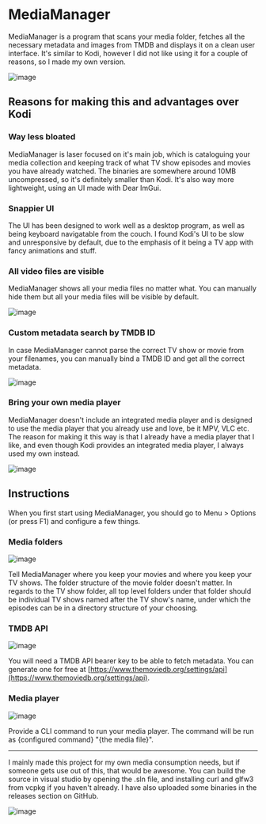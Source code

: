 # MediaManager
MediaManager is a program that scans your media folder, fetches all the necessary metadata and images from TMDB and displays it on a clean user interface. It's similar to Kodi, however I did not like using it for a couple of reasons, so I made my own version. 

![image](https://github.com/TatuLaras/MediaManager/assets/34749827/3e49473d-18ac-4ffa-9698-3cbd810982de)


## Reasons for making this and advantages over Kodi
### Way less bloated
MediaManager is laser focused on it's main job, which is cataloguing your media collection and keeping track of what TV show episodes and movies you have already watched. The binaries are somewhere around 10MB uncompressed, so it's definitely smaller than Kodi. It's also way more lightweight, using an UI made with Dear ImGui.

### Snappier UI
The UI has been designed to work well as a desktop program, as well as being keyboard navigatable from the couch. I found Kodi's UI to be slow and unresponsive by default, due to the emphasis of it being a TV app with fancy animations and stuff.

### All video files are visible
MediaManager shows all your media files no matter what. You can manually hide them but all your media files will be visible by default.

![image](https://github.com/TatuLaras/MediaManager/assets/34749827/1a08e9a6-0168-49c2-8f14-3b72422ee0bb)

### Custom metadata search by TMDB ID
In case MediaManager cannot parse the correct TV show or movie from your filenames, you can manually bind a TMDB ID and get all the correct metadata.

![image](https://github.com/TatuLaras/MediaManager/assets/34749827/4f78cd35-4c53-4643-8833-f50c4a0b7d85)

### Bring your own media player
MediaManager doesn't include an integrated media player and is designed to use the media player that you already use and love, be it MPV, VLC etc. The reason for making it this way is that I already have a media player that I like, and even though Kodi provides an integrated media player, I always used my own instead.

![image](https://github.com/TatuLaras/MediaManager/assets/34749827/2d1afa8d-82a6-4641-b344-c3cc07e7adc6)


## Instructions

When you first start using MediaManager, you should go to Menu > Options (or press F1) and configure a few things.

### Media folders
![image](https://github.com/TatuLaras/MediaManager/assets/34749827/17d1b166-84aa-4d7c-bbbc-1a8cec8e0ca9)

Tell MediaManager where you keep your movies and where you keep your TV shows. The folder structure of the movie folder doesn't matter. In regards to the TV show folder, all top level folders under that folder should be individual TV shows named after the TV show's name, under which the episodes can be in a directory structure of your choosing.

### TMDB API
![image](https://github.com/TatuLaras/MediaManager/assets/34749827/229494bf-44da-483f-ba3a-ce3a69a08a27)

You will need a TMDB API bearer key to be able to fetch metadata. You can generate one for free at [https://www.themoviedb.org/settings/api](https://www.themoviedb.org/settings/api).

### Media player
![image](https://github.com/TatuLaras/MediaManager/assets/34749827/8ad88963-1af5-45c4-925a-fe3a342139bc)

Provide a CLI command to run your media player. The command will be run as {configured command} "{the media file}".

---

I mainly made this project for my own media consumption needs, but if someone gets use out of this, that would be awesome. You can build the source in visual studio by opening the .sln file, and installing curl and glfw3 from vcpkg if you haven't already. I have also uploaded some binaries in the releases section on GitHub.

![image](https://github.com/TatuLaras/MediaManager/assets/34749827/5defbc78-343f-48cc-8197-71777f24b859)

